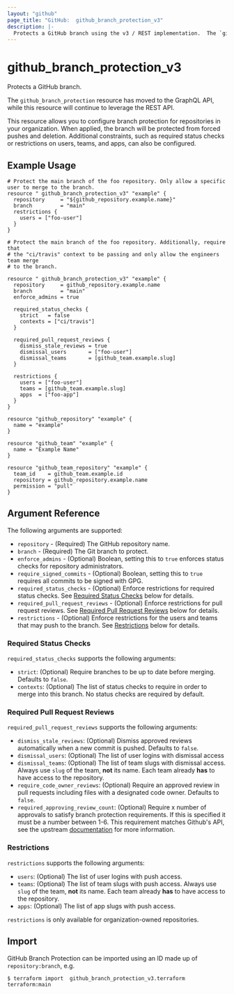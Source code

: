 ```yaml
---
layout: "github"
page_title: "GitHub:  github_branch_protection_v3"
description: |-
  Protects a GitHub branch using the v3 / REST implementation.  The `github_branch_protection` resource has moved to the GraphQL API, while this resource will continue to leverage the REST API
---
```


# github\_branch\_protection\_v3

Protects a GitHub branch. 

The `github_branch_protection` resource has moved to the GraphQL API, while this resource will continue to leverage the REST API.

This resource allows you to configure branch protection for repositories in your organization. When applied, the branch will be protected from forced pushes and deletion. Additional constraints, such as required status checks or restrictions on users, teams, and apps, can also be configured.

## Example Usage

```hcl
# Protect the main branch of the foo repository. Only allow a specific user to merge to the branch.
resource " github_branch_protection_v3" "example" {
  repository     = "${github_repository.example.name}"
  branch         = "main"
  restrictions {
    users = ["foo-user"]
  }
}
```

```hcl
# Protect the main branch of the foo repository. Additionally, require that
# the "ci/travis" context to be passing and only allow the engineers team merge
# to the branch.

resource " github_branch_protection_v3" "example" {
  repository     = github_repository.example.name
  branch         = "main"
  enforce_admins = true

  required_status_checks {
    strict   = false
    contexts = ["ci/travis"]
  }

  required_pull_request_reviews {
    dismiss_stale_reviews = true
    dismissal_users       = ["foo-user"]
    dismissal_teams       = [github_team.example.slug]
  }

  restrictions {
    users = ["foo-user"]
    teams = [github_team.example.slug]
    apps  = ["foo-app"]
  }
}

resource "github_repository" "example" {
  name = "example"
}

resource "github_team" "example" {
  name = "Example Name"
}

resource "github_team_repository" "example" {
  team_id    = github_team.example.id
  repository = github_repository.example.name
  permission = "pull"
}
```

## Argument Reference

The following arguments are supported:

* `repository` - (Required) The GitHub repository name.
* `branch` - (Required) The Git branch to protect.
* `enforce_admins` - (Optional) Boolean, setting this to `true` enforces status checks for repository administrators.
* `require_signed_commits` - (Optional) Boolean, setting this to `true` requires all commits to be signed with GPG.
* `required_status_checks` - (Optional) Enforce restrictions for required status checks. See [Required Status Checks](#required-status-checks) below for details.
* `required_pull_request_reviews` - (Optional) Enforce restrictions for pull request reviews. See [Required Pull Request Reviews](#required-pull-request-reviews) below for details.
* `restrictions` - (Optional) Enforce restrictions for the users and teams that may push to the branch. See [Restrictions](#restrictions) below for details.

### Required Status Checks

`required_status_checks` supports the following arguments:

* `strict`: (Optional) Require branches to be up to date before merging. Defaults to `false`.
* `contexts`: (Optional) The list of status checks to require in order to merge into this branch. No status checks are required by default.

### Required Pull Request Reviews

`required_pull_request_reviews` supports the following arguments:

* `dismiss_stale_reviews`: (Optional) Dismiss approved reviews automatically when a new commit is pushed. Defaults to `false`.
* `dismissal_users`: (Optional) The list of user logins with dismissal access
* `dismissal_teams`: (Optional) The list of team slugs with dismissal access.
  Always use `slug` of the team, **not** its name. Each team already **has** to have access to the repository.
* `require_code_owner_reviews`: (Optional) Require an approved review in pull requests including files with a designated code owner. Defaults to `false`.
* `required_approving_review_count`: (Optional) Require x number of approvals to satisfy branch protection requirements. If this is specified it must be a number between 1-6. This requirement matches Github's API, see the upstream [documentation](https://developer.github.com/v3/repos/branches/#parameters-1) for more information.

### Restrictions

`restrictions` supports the following arguments:

* `users`: (Optional) The list of user logins with push access.
* `teams`: (Optional) The list of team slugs with push access.
  Always use `slug` of the team, **not** its name. Each team already **has** to have access to the repository.
* `apps`: (Optional) The list of app slugs with push access.

`restrictions` is only available for organization-owned repositories.

## Import

GitHub Branch Protection can be imported using an ID made up of `repository:branch`, e.g.

```
$ terraform import  github_branch_protection_v3.terraform terraform:main
```

